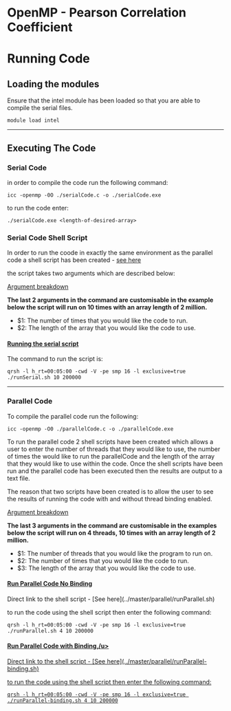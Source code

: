 <h1>OpenMP - Pearson Correlation Coefficient</h1>

<h1>Running Code</h1>

<h2>Loading the modules</h2>
Ensure that the intel module has been loaded so that you are able to compile the serial files.

`module load intel`
_____
<h2>Executing The Code</h2>
<h3>Serial Code</h3>
in order to compile the code run the following command:

`icc -openmp -0O ./serialCode.c -o ./serialCode.exe`

to run the code enter:

`./serialCode.exe <length-of-desired-array>`

<h3>Serial Code Shell Script</h3>

In order to run the coode in exactly the same environment as the parallel code a shell script has been created - [see here](../master/serial/runSerial.sh)

the script takes two arguments which are described below:

<u>Argument breakdown</u>

<b>The last 2 arguments in the command are customisable in the example below the script will run on 10 times with an array length of 2 million.</b>
  
- $1: The number of times that you would like the code to run.
- $2: The length of the array that you would like the code to use.

<h4><u>Running the serial script</u></h4>
The command to run the script is: 

`qrsh -l h_rt=00:05:00 -cwd -V -pe smp 16 -l exclusive=true ./runSerial.sh 10 200000`
_______
<h3>Parallel Code</h3>
To compile the parallel code run the following:

`icc -openmp -O0 ./parallelCode.c -o ./parallelCode.exe`

To run the parallel code 2 shell scripts have been created which allows a user to enter the number of threads that they would like to use, the number of times the would like to run the parallelCode and the length of the array that they would like to use within the code. Once the shell scripts have been run and the parallel code has been executed then the results are output to a text file.

The reason that two scripts have been created is to allow the user to see the results of running the code with and without thread binding enabled.

<u>Argument breakdown</u>

<b>The last 3 arguments in the command are customisable in the examples below the script will run on 4 threads, 10 times with an array length of 2 million.</b>
 
- $1: The number of threads that you would like the program to run on. 
- $2: The number of times that you would like the code to run.
- $3: The length of the array that you would like the code to use.

<h4><u>Run Parallel Code No Binding</u></h4>
Direct link to the shell script - [See here](../master/parallel/runParallel.sh)

to run the code using the shell script then enter the following command:

`qrsh -l h_rt=00:05:00 -cwd -V -pe smp 16 -l exclusive=true ./runParallel.sh 4 10 200000`

<h4><u>Run Parallel Code with Binding,/u></h4>
Direct link to the shell script - [See here](../master/parallel/runParallel-binding.sh)

to run the code using the shell script then enter the following command:

`qrsh -l h_rt=00:05:00 -cwd -V -pe smp 16 -l exclusive=true ./runParallel-binding.sh 4 10 200000`
